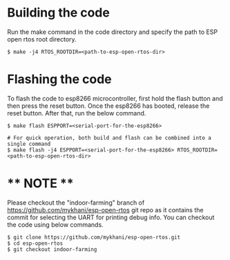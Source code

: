 # Building the code
Run the make command in the code directory and specify the path to ESP open rtos root
directory.

```
$ make -j4 RTOS_ROOTDIR=<path-to-esp-open-rtos-dir>
```

# Flashing the code
To flash the code to esp8266 microcontroller, first hold the flash button and then press
the reset button. Once the esp8266 has booted, release the reset button. After that,
run the below command.

```
$ make flash ESPPORT=<serial-port-for-the-esp8266>

# For quick operation, both build and flash can be combined into a single command
$ make flash -j4 ESPPORT=<serial-port-for-the-esp8266> RTOS_ROOTDIR=<path-to-esp-open-rtos-dir>

```

# ** NOTE **
Please checkout the "indoor-farming" branch of https://github.com/mykhani/esp-open-rtos
git repo as it contains the commit for selecting the UART for printing debug info.
You can checkout the code using below commands.
```
$ git clone https://github.com/mykhani/esp-open-rtos.git
$ cd esp-open-rtos
$ git checkout indoor-farming
```
